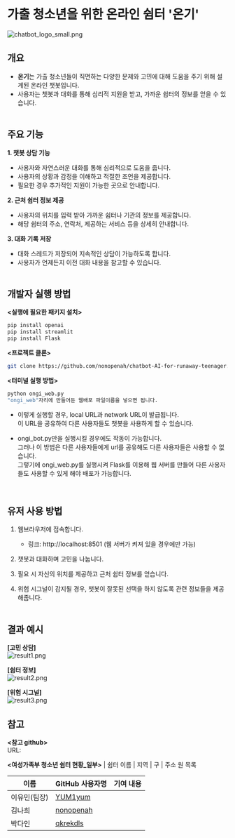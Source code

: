 # 가출 청소년을 위한 온라인 쉼터 '온기'
![chatbot_logo_small.png](https://github.com/nonopenah/chatbot-AI-for-runaway-teenager/blob/main/LogoPNG/chatbot_logo_small.png)

## 개요
- **온기**는 가출 청소년들이 직면하는 다양한 문제와 고민에 대해 도움을 주기 위해 설계된 온라인 챗봇입니다.
- 사용자는 챗봇과 대화를 통해 심리적 지원을 받고, 가까운 쉼터의 정보를 얻을 수 있습니다. <br><br>

## 주요 기능
**1. 챗봇 상담 기능**
- 사용자와 자연스러운 대화를 통해 심리적으로 도움을 줍니다.
- 사용자의 상황과 감정을 이해하고 적절한 조언을 제공합니다.
- 필요한 경우 추가적인 지원이 가능한 곳으로 안내합니다. <br>
  
**2. 근처 쉼터 정보 제공**
- 사용자의 위치를 입력 받아 가까운 쉼터나 기관의 정보를 제공합니다.
- 해당 쉼터의 주소, 연락처, 제공하는 서비스 등을 상세히 안내합니다. <br>
  
**3. 대화 기록 저장**
- 대화 스레드가 저장되어 지속적인 상담이 가능하도록 합니다.
- 사용자가 언제든지 이전 대화 내용을 참고할 수 있습니다. <br><br>

## 개발자 실행 방법
**<실행에 필요한 패키지 설치>**
   ```bash
   pip install openai
   pip install streamlit
   pip install Flask
```
**<프로젝트 클론>**
   ```bash
   git clone https://github.com/nonopenah/chatbot-AI-for-runaway-teenager.git
```
**<터미널 실행 방법>**
  ```bash
  python ongi_web.py
  "ongi_web"자리에 만들어둔 웹배포 파일이름을 넣으면 됩니다.
```
- 이렇게 실행할 경우, local URL과 network URL이 발급됩니다.<br>
이 URL을 공유하여 다른 사용자들도 챗봇을 사용하게 할 수 있습니다.

- ongi_bot.py만을 실행시킬 경우에도 작동이 가능합니다. <br>
  그러나 이 방법은 다른 사용자들에게 url를 공유해도 다른 사용자들은 사용할 수 없습니다.<br>
  그렇기에 ongi_web.py를 실행시켜 Flask를 이용해 웹 서버를 만들어 다른 사용자들도 사용할 수 있게 해야 배포가 가능합니다.

<br>

## 유저 사용 방법
1. 웹브라우저에 접속합니다.
   - 링크: http://localhost:8501
   (웹 서버가 켜져 있을 경우에만 가능)
     
2. 챗봇과 대화하며 고민을 나눕니다.
3. 필요 시 자신의 위치를 제공하고 근처 쉼터 정보를 얻습니다.
4. 위험 시그널이 감지될 경우, 챗봇이 잘못된 선택을 하지 않도록 관련 정보들을 제공해줍니다.
<br><br>

## 결과 예시
**[고민 상담]**<br>
![result1.png](https://github.com/nonopenah/chatbot-AI-for-runaway-teenager/blob/main/resultPNG/result1.png)

**[쉼터 정보]**<br>
![result2.png](https://github.com/nonopenah/chatbot-AI-for-runaway-teenager/blob/main/resultPNG/result2.png)

**[위험 시그널]**<br>
![result3.png](https://github.com/nonopenah/chatbot-AI-for-runaway-teenager/blob/main/resultPNG/result3.png)
<br>
## 참고
**<참고 github>**<br>
URL: <br>

**<여성가족부 청소년 쉼터 현황_일부>**
| 쉼터 이름                | 지역   | 구      | 주소                                             원 목록

| 이름          | GitHub 사용자명                              | 기여 내용                          |
| --------------- | ------------------------------------------- | ---------------------------------- |
| 이유민(팀장)    | [YUM1yum](https://github.com/YUM1yum) |               |
| 김나희          | [nonopenah](https://github.com/nonopenah) |                |
| 박다인          | [qkrekdls](https://github.com/qkrekdls)        |              |
